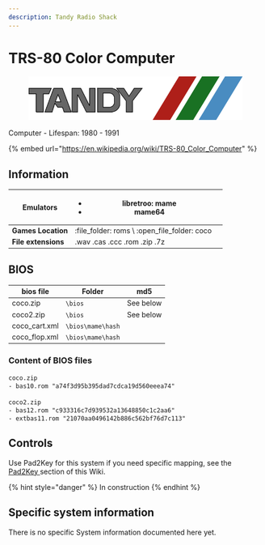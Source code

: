 ```yaml
---
description: Tandy Radio Shack
---
```


# TRS-80 Color Computer

<figure><img src="https://raw.githubusercontent.com/fabricecaruso/es-theme-carbon/52ff37c9e265587d006945a2ba695b5a962b3a3d/art/logos/coco.svg" alt=""><figcaption></figcaption></figure>

Computer - Lifespan: 1980 - 1991

{% embed url="https://en.wikipedia.org/wiki/TRS-80_Color_Computer" %}

## Information

| **Emulators**       | <ul><li>libretroo: mame</li><li>mame64</li></ul> |   |
| ------------------- | ------------------------------------------------ | - |
| **Games Location**  | :file\_folder: roms \ :open\_file\_folder: coco  |   |
| **File extensions** | .wav .cas .ccc .rom .zip .7z                     |   |

## BIOS

| bios file      | Folder            | md5       |
| -------------- | ----------------- | --------- |
| coco.zip       | `\bios`           | See below |
| coco2.zip      | `\bios`           | See below |
| coco\_cart.xml | `\bios\mame\hash` |           |
| coco\_flop.xml | `\bios\mame\hash` |           |

### Content of BIOS files

```
coco.zip
- bas10.rom "a74f3d95b395dad7cdca19d560eeea74"

coco2.zip
- bas12.rom "c933316c7d939532a13648850c1c2aa6"
- extbas11.rom "21070aa0496142b886c562bf76d7c113"
```

## Controls

Use Pad2Key for this system if you need specific mapping, see the [Pad2Key ](../../../controllers/pad2key.md)section of this Wiki.

{% hint style="danger" %}
In construction
{% endhint %}

## Specific system information

There is no specific System information documented here yet.
